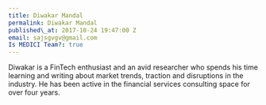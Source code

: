 ```yaml
---
title: Diwakar Mandal
permalink: Diwakar Mandal
published\_at: 2017-10-24 19:47:00 Z
email: sajsgvgv@gmail.com
Is MEDICI Team?: true
---
```


Diwakar is a FinTech enthusiast and an avid researcher who spends his time learning and writing about market trends, traction and disruptions in the industry. He has
been active in the financial services consulting space for over four years.